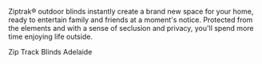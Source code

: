 Ziptrak® outdoor blinds instantly create a brand new space for your home, ready to entertain family and friends at a moment's notice. Protected from the elements and with a sense of seclusion and privacy, you'll spend more time enjoying life outside.

Zip Track Blinds Adelaide
